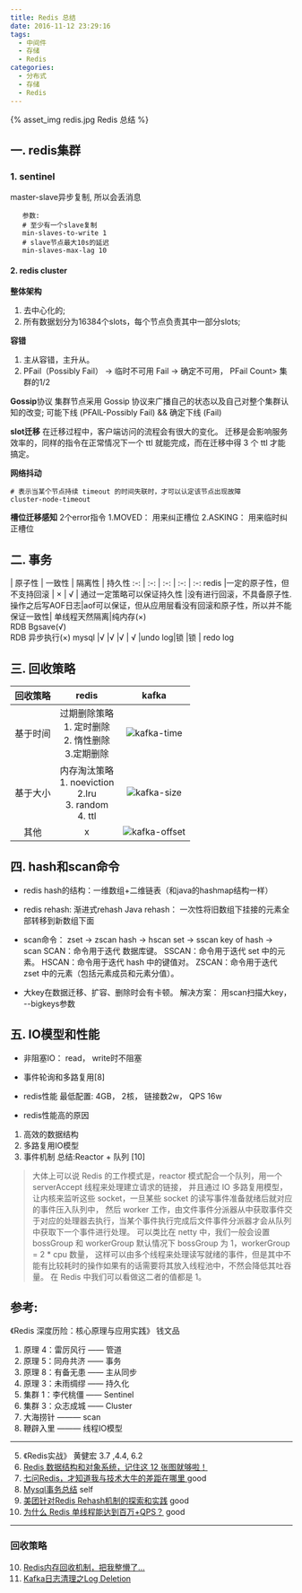 ```yaml
---
title: Redis 总结
date: 2016-11-12 23:29:16
tags:
  - 中间件
  - 存储
  - Redis
categories: 
  - 分布式
  - 存储
  - Redis    
---
```


<p></p>
<!-- more -->

[kafka-size]:https://user-images.githubusercontent.com/5608425/66014512-ca1ae900-e501-11e9-93d7-840409a862c5.png
[kafka-time]:https://user-images.githubusercontent.com/5608425/66014513-cab37f80-e501-11e9-9b2c-917838d91a4d.png
[kafka-offset]:https://user-images.githubusercontent.com/5608425/66014514-cab37f80-e501-11e9-9be8-a247690b5f9f.png

{% asset_img redis.jpg Redis 总结 %}


## 一. redis集群
### 1. sentinel
   master-slave异步复制, 所以会丢消息

```   
   参数: 
   # 至少有一个slave复制
   min-slaves-to-write 1   
   # slave节点最大10s的延迟
   min-slaves-max-lag 10   
```

#### 2. redis cluster
**整体架构**
1. 去中心化的;
2. 所有数据划分为16384个slots，每个节点负责其中一部分slots;

**容错**
1. 主从容错，主升从。
2. PFail（Possibly Fail） -> 临时不可用
   Fail -> 确定不可用， PFail Count> 集群的1/2

**Gossip**协议
集群节点采用 Gossip 协议来广播自己的状态以及自己对整个集群认知的改变;
可能下线 (PFAIL-Possibly Fail) && 确定下线 (Fail)

**slot迁移**
在迁移过程中，客户端访问的流程会有很大的变化。
迁移是会影响服务效率的，同样的指令在正常情况下一个 ttl 就能完成，而在迁移中得 3 个 ttl 才能搞定。

**网络抖动**
```
# 表示当某个节点持续 timeout 的时间失联时，才可以认定该节点出现故障
cluster-node-timeout 
```

**槽位迁移感知**
2个error指令
1.MOVED：  用来纠正槽位
2.ASKING： 用来临时纠正槽位

## 二. 事务
 | 原子性  |    一致性 | 隔离性  | 持久性
 :-: | :-:     | :-:      | :-:     | :-: 
redis |一定的原子性，但不支持回滚   | × | √  | 通过一定策略可以保证持久性
       |没有进行回滚，不具备原子性.<br>操作之后写AOF日志|aof可以保证，但从应用层看没有回滚和原子性，所以并不能保证一致性| 单线程天然隔离|纯内存(×)<br>RDB Bgsave(√) <br> RDB 异步执行(×)
mysql  |√       |√    |√    | √
       |undo log|锁   |锁    | redo log


## 三. 回收策略
 回收策略       | redis   | kafka    
 :-:     | :-:     | :-:       
 基于时间 | 过期删除策略 <br>1. 定时删除 <br>2. 惰性删除 <br>3.定期删除  | ![kafka-time]  
 基于大小 | 内存淘汰策略 <br>1. noeviction <br>2.lru <br>3. random <br>4. ttl  | ![kafka-size]
 其他 | x  | ![kafka-offset]  


## 四. hash和scan命令
+ redis hash的结构：一维数组+二维链表（和java的hashmap结构一样）


+ redis rehash: 渐进式rehash
Java rehash： 一次性将旧数组下挂接的元素全部转移到新数组下面
 

+ scan命令：
zset -> zscan
hash -> hscan
set -> sscan
key of hash -> scan
SCAN：命令用于迭代 数据库键。
SSCAN：命令用于迭代 set 中的元素。
HSCAN：命令用于迭代 hash 中的键值对。
ZSCAN：命令用于迭代  zset 中的元素（包括元素成员和元素分值）。

+ 大key在数据迁移、扩容、删除时会有卡顿。 
解决方案： 用scan扫描大key， --bigkeys参数


## 五. IO模型和性能
+ 非阻塞IO： read， write时不阻塞
+ 事件轮询和多路复用[8]

+ redis性能
最低配置: 4GB， 2核， 链接数2w， QPS 16w

+ redis性能高的原因
1. 高效的数据结构
2. 多路复用IO模型
3. 事件机制
总结:Reactor + 队列 [10]

> 大体上可以说 Redis 的工作模式是，reactor 模式配合一个队列，用一个 serverAccept 线程来处理建立请求的链接，
并且通过 IO 多路复用模型，让内核来监听这些 socket，一旦某些 socket 的读写事件准备就绪后就对应的事件压入队列中，
然后 worker 工作，由文件事件分派器从中获取事件交于对应的处理器去执行，当某个事件执行完成后文件事件分派器才会从队列中获取下一个事件进行处理。
可以类比在 netty 中，我们一般会设置 bossGroup 和 workerGroup 默认情况下 bossGroup 为 1，workerGroup = 2 * cpu 数量，
这样可以由多个线程来处理读写就绪的事件，但是其中不能有比较耗时的操作如果有的话需要将其放入线程池中，不然会降低其吐吞量。
在 Redis 中我们可以看做这二者的值都是 1。

## 参考:
《Redis 深度历险：核心原理与应用实践》 钱文品
1. 原理 4：雷厉风行 —— 管道
2. 原理 5：同舟共济 —— 事务
3. 原理 8：有备无患 —— 主从同步
4. 原理 3：未雨绸缪 —— 持久化
5. 集群 1：李代桃僵 —— Sentinel
6. 集群 3：众志成城 —— Cluster
7. 大海捞针 ——— scan
8. 鞭辟入里 ——— 线程IO模型

---
5. 《Redis实战》 黄健宏 3.7 ,4.4, 6.2
6. [Redis 数据结构和对象系统，记住这 12 张图就够啦！](https://mp.weixin.qq.com/s/fO0yoHGqtFH5lpu6688h2w)
7. [七问Redis，才知道我与技术大牛的差距在哪里 ](https://mp.weixin.qq.com/s?__biz=MzI4NTA1MDEwNg==&mid=2650780240&idx=1&sn=49fb636a97a3c21fec7d2e2b59bea09f&chksm=f3f907c5c48e8ed3aec22d5c9b227e08916da9c4318524b435335340dc9852b314dd8f3abf8b&scene=0&xtrack=1#rd) good
8. [Mysql事务总结](../../../../2015/02/21/transaction/) self
9. [美团针对Redis Rehash机制的探索和实践](https://www.cnblogs.com/meituantech/p/9376472.html) good
10. [为什么 Redis 单线程能达到百万+QPS？](https://mp.weixin.qq.com/s/QrvUl6Ul9DxYoRZwSsMQZw) good

---

### 回收策略

10. [Redis内存回收机制，把我整懵了...](http://mp.weixin.qq.com/s?__biz=MjM5ODI5Njc2MA==&mid=2655826994&idx=2&sn=c7efe2b7cdd350f1b3c6fb72cc8c1cd7&chksm=bd74f9e58a0370f3fdbe7c81365b73eafcfc77c4856ce865d43ab8502e677a6100ef7a24d193&scene=0&xtrack=1#rd)
11. [Kafka日志清理之Log Deletion](https://blog.csdn.net/u013256816/article/details/80418297)


